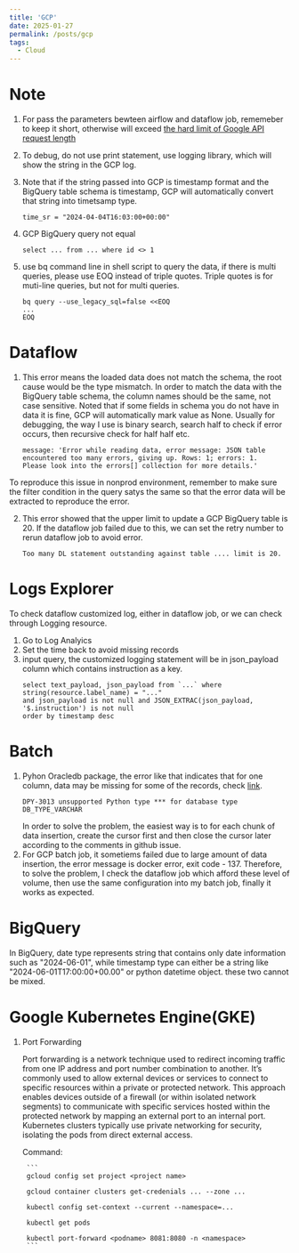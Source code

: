 ```yaml
---
title: 'GCP'
date: 2025-01-27
permalink: /posts/gcp
tags:
  - Cloud
---
```

# Note
1. For pass the parameters bewteen airflow and dataflow job, rememeber to keep it short, otherwise will exceed [the hard limit of Google API request length](https://cloud.google.com/knowledge/kb/error-400-bad-request-request-payload-size-exceeds-the-limit-000004321#:~:text=The%20error%20Request%20payload%20size,limit%20and%20cannot%20be%20increased.)

2. To debug, do not use print statement, use logging library, which will show the string in the GCP log. 

3. Note that if the string passed into GCP is timestamp format and the BigQuery table schema is timestamp, GCP will automatically convert that string into timetsamp type.
    ```
    time_sr = "2024-04-04T16:03:00+00:00"
    ```

4. GCP BigQuery query not equal
    ```
    select ... from ... where id <> 1
    ```
5. use bq command line in shell script to query the data, if there is multi queries, please use EOQ instead of triple quotes.
   Triple quotes is for muti-line queries, but not for multi queries.

    ```
    bq query --use_legacy_sql=false <<EOQ
    ...
    EOQ
    ```

# Dataflow
1. This error means the loaded data does not match the schema, the root cause would be the type mismatch. 
In order to match the data with the BigQuery table schema, the column names should be the same, not case sensitive. 
Noted that if some fields in schema you do not have in data it is fine, GCP will automatically mark value as None.
Usually for debugging, the way I use is binary search, search half to check if error occurs, then recursive check for half half etc.
    ```
    message: 'Error while reading data, error message: JSON table 
    encountered too many errors, giving up. Rows: 1; errors: 1. 
    Please look into the errors[] collection for more details.'
    ``` 
To reproduce this issue in nonprod environment, remember to make sure the filter condition in the query satys the same so that the error data will be extracted to reproduce the error.

2. This error showed that the upper limit to update a GCP BigQuery table is 20. If the dataflow job failed due to this, we can set the retry number to rerun dataflow job to avoid error.
    ```
    Too many DL statement outstanding against table .... limit is 20.
    ```

# Logs Explorer
To check dataflow customized log, either in dataflow job, or we can check through Logging resource.
1. Go to Log Analyics 
2. Set the time back to avoid missing records
3. input query, the customized logging statement will be in json_payload column which contains instruction as a key.
    ```
    select text_payload, json_payload from `...` where string(resource.label_name) = "..."
    and json_payload is not null and JSON_EXTRAC(json_payload, '$.instruction') is not null 
    order by timestamp desc
    ```

# Batch
1. Pyhon Oracledb package, the error like that indicates that for one column, data may be missing for some of the records,    check [link](https://github.com/oracle/python-oracledb/issues?q=is%3Aissue+dpy-3013).
    ```
    DPY-3013 unsupported Python type *** for database type DB_TYPE_VARCHAR
    ```
   In order to solve the problem, the easiest way is to for each chunk of data insertion, create the cursor first and then close the cursor later according to the comments in github issue.
2. For GCP batch job, it sometiems failed due to large amount of data insertion, the error message is docker error, exit code - 137.  Therefore, to solve the problem, I check the dataflow job which afford these level of volume, then use the same configuration into my batch job, finally it works as expected. 

# BigQuery
In BigQuery, date type represents string that contains only date information such as "2024-06-01", while timestamp type can either be a string like "2024-06-01T17:00:00+00.00" or python datetime object. these two cannot be mixed.

# Google Kubernetes Engine(GKE)
1. Port Forwarding

    Port forwarding is a network technique used to redirect incoming traffic from one IP address and port number combination to another. It’s commonly used to allow external devices or services to connect to specific resources within a private or protected network. This approach enables devices outside of a firewall (or within isolated network segments) to communicate with specific services hosted within the protected network by mapping an external port to an internal port. Kubernetes clusters typically use private networking for security, isolating the pods from direct external access.

    Command: 

        ```
        gcloud config set project <project name>

        gcloud container clusters get-credenials ... --zone ...

        kubectl config set-context --current --namespace=...

        kubectl get pods
        
        kubectl port-forward <podname> 8081:8080 -n <namespace>
        ```